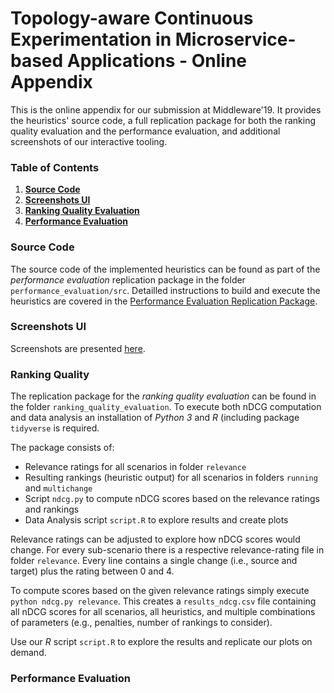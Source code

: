 # Topology-aware Continuous Experimentation in Microservice-based Applications - Online Appendix

This is the online appendix for our submission at Middleware'19. It provides the heuristics' source code, a full replication package for both the ranking quality evaluation and the performance evaluation, and additional screenshots of our interactive tooling.

### Table of Contents
1. **[Source Code](#source-code)**<br>
2. **[Screenshots UI](#screenshots-ui)**<br>
3. **[Ranking Quality Evaluation](#ranking-quality)**<br>
4. **[Performance Evaluation](#performance-evaluation)**<br>

### Source Code
The source code of the implemented heuristics can be found as part of the _performance evaluation_ replication package in the folder `performance_evaluation/src`. Detailled instructions to build and execute the heuristics are covered in the [Performance Evaluation Replication Package](#performance-evaluation).

### Screenshots UI
Screenshots are presented [here](screenshots.md).

### Ranking Quality
The replication package for the _ranking quality evaluation_ can be found in the folder `ranking_quality_evaluation`. To execute both nDCG computation and data analysis an installation of _Python 3_ and _R_ (including package `tidyverse` is required.

The package consists of:
* Relevance ratings for all scenarios in folder `relevance` <br>
* Resulting rankings (heuristic output) for all scenarios in folders `running` and `multichange`<br>
* Script `ndcg.py` to compute nDCG scores based on the relevance ratings and rankings<br>
* Data Analysis script `script.R` to explore results and create plots<br>

Relevance ratings can be adjusted to explore how nDCG scores would change. For every sub-scenario there is a respective relevance-rating file in folder `relevance`. Every line contains a single change (i.e., source and target) plus the rating between 0 and 4.

To compute scores based on the given relevance ratings simply execute `python ndcg.py relevance`.
This creates a `results_ndcg.csv` file containing all nDCG scores for all scenarios, all heuristics, and multiple combinations of parameters (e.g., penalties, number of rankings to consider).

Use our _R_ script `script.R` to explore the results and replicate our plots on demand.


### Performance Evaluation
